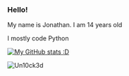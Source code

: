 ### Hello!
My name is Jonathan. I am 14 years old

I mostly code Python

[![My GitHub stats :D](https://github-readme-stats.vercel.app/api?username=Un10ck3d)](https://github.com/Un1X-UNDERSCORE)

<p><img align="left" src="https://github-readme-stats.vercel.app/api/top-langs?username=Un10ck3d&show_icons=true&locale=en&layout=compact" alt="Un10ck3d" /></p>

